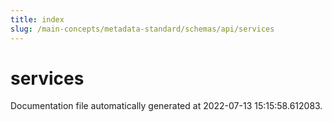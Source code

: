 ```yaml
---
title: index
slug: /main-concepts/metadata-standard/schemas/api/services
---
```


# services

Documentation file automatically generated at 2022-07-13 15:15:58.612083.
